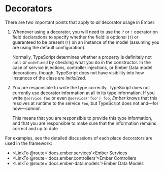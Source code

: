 # Decorators

<!-- TODO: link to Decorators discussions in the Ember guides and the ember-decorators docs -->

There are two important points that apply to *all* decorator usage in Ember:

1. Whenever using a decorator, you will need to use the `?` or `!` operator on field declarations to specify whether the field is optional (`?`) or guaranteed to be present (`!`) on an instance of the model (assuming you are using the default configuration).

    Normally, TypeScript determines whether a property is definitely not `null` or `undefined` by checking what you do in the constructor. In the case of service injections, controller injections, or Ember Data model decorations, though, TypeScript does not have visibility into how instances of the class are *initialized*.

2. You are responsible to write the type correctly. TypeScript does not currently use decorator information at all in its type information. If you write `@service foo` or even `@service('foo') foo`, *Ember* knows that this resolves at runtime to the service `Foo`, but TypeScript does not and—for now—*cannot*.

    This means that you are responsible to provide this type information, and that you are responsible to make sure that the information remains correct and up to date

For examples, see the detailed discussions of each place decorators are used in the framework:

- <LinkTo @route='docs.ember.services'>Ember Services</LinkTo>
- <LinkTo @route='docs.ember.controllers'>Ember Controllers</LinkTo>
- <LinkTo @route='docs.ember-data.models'>Ember Data Models</LinkTo>
